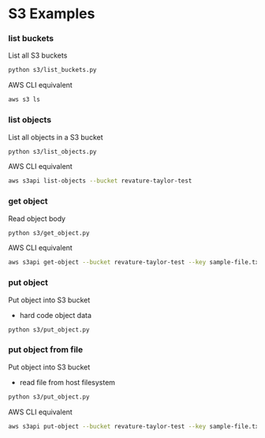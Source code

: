 # S3 Examples

### list buckets
List all S3 buckets

```sh
python s3/list_buckets.py
```

AWS CLI equivalent

```sh
aws s3 ls
```

### list objects
List all objects in a S3 bucket

```sh
python s3/list_objects.py
```

AWS CLI equivalent

```sh
aws s3api list-objects --bucket revature-taylor-test
```

### get object
Read object body

```sh
python s3/get_object.py
```

AWS CLI equivalent

```sh
aws s3api get-object --bucket revature-taylor-test --key sample-file.txt sample-file.txt
```

### put object
Put object into S3 bucket
* hard code object data

```sh
python s3/put_object.py
```

### put object from file
Put object into S3 bucket
* read file from host filesystem

```sh
python s3/put_object.py
```

AWS CLI equivalent

```sh
aws s3api put-object --bucket revature-taylor-test --key sample-file.txt --body s3/sample-file.txt
```
